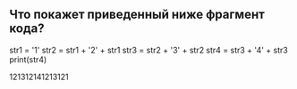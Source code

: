 ## Что покажет приведенный ниже фрагмент кода?

str1 = '1'
str2 = str1 + '2' + str1
str3 = str2 + '3' + str2
str4 = str3 + '4' + str3
print(str4)

121312141213121
